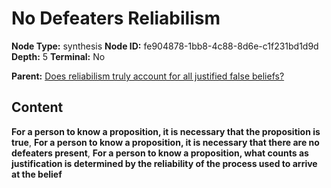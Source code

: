# No Defeaters Reliabilism

**Node Type:** synthesis
**Node ID:** fe904878-1bb8-4c88-8d6e-c1f231bd1d9d
**Depth:** 5
**Terminal:** No

**Parent:** [Does reliabilism truly account for all justified false beliefs?](does-reliabilism-truly-account-for-all-justified-false-beliefs-antithesis-cf736ee9-b861-42f4-b535-77a3b5107d6d.md)

## Content

**For a person to know a proposition, it is necessary that the proposition is true**, **For a person to know a proposition, it is necessary that there are no defeaters present**, **For a person to know a proposition, what counts as justification is determined by the reliability of the process used to arrive at the belief**
